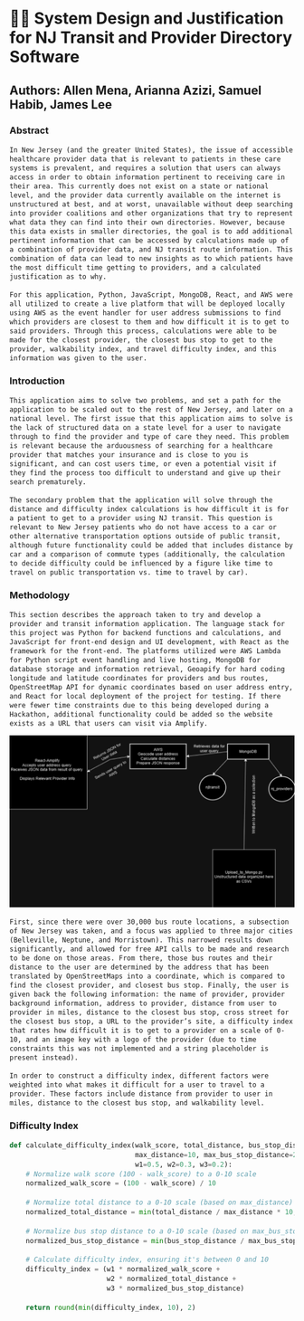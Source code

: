 # 🚆🏥 System Design and Justification for NJ Transit and Provider Directory Software

## Authors: Allen Mena, Arianna Azizi, Samuel Habib, James Lee 

### Abstract

    In New Jersey (and the greater United States), the issue of accessible healthcare provider data that is relevant to patients in these care systems is prevalent, and requires a solution that users can always access in order to obtain information pertinent to receiving care in their area. This currently does not exist on a state or national level, and the provider data currently available on the internet is unstructured at best, and at worst, unavailable without deep searching into provider coalitions and other organizations that try to represent what data they can find into their own directories. However, because this data exists in smaller directories, the goal is to add additional pertinent information that can be accessed by calculations made up of a combination of provider data, and NJ transit route information. This combination of data can lead to new insights as to which patients have the most difficult time getting to providers, and a calculated justification as to why.

    For this application, Python, JavaScript, MongoDB, React, and AWS were all utilized to create a live platform that will be deployed locally using AWS as the event handler for user address submissions to find which providers are closest to them and how difficult it is to get to said providers. Through this process, calculations were able to be made for the closest provider, the closest bus stop to get to the provider, walkability index, and travel difficulty index, and this information was given to the user.

### Introduction

    This application aims to solve two problems, and set a path for the application to be scaled out to the rest of New Jersey, and later on a national level. The first issue that this application aims to solve is the lack of structured data on a state level for a user to navigate through to find the provider and type of care they need. This problem is relevant because the arduousness of searching for a healthcare provider that matches your insurance and is close to you is significant, and can cost users time, or even a potential visit if they find the process too difficult to understand and give up their search prematurely.

    The secondary problem that the application will solve through the distance and difficulty index calculations is how difficult it is for a patient to get to a provider using NJ transit. This question is relevant to New Jersey patients who do not have access to a car or other alternative transportation options outside of public transit, although future functionality could be added that includes distance by car and a comparison of commute types (additionally, the calculation to decide difficulty could be influenced by a figure like time to travel on public transportation vs. time to travel by car).

### Methodology

    This section describes the approach taken to try and develop a provider and transit information application. The language stack for this project was Python for backend functions and calculations, and JavaScript for front-end design and UI development, with React as the framework for the front-end. The platforms utilized were AWS Lambda for Python script event handling and live hosting, MongoDB for database storage and information retrieval, Geoapify for hard coding longitude and latitude coordinates for providers and bus routes, OpenStreetMap API for dynamic coordinates based on user address entry, and React for local deployment of the project for testing. If there were fewer time constraints due to this being developed during a Hackathon, additional functionality could be added so the website exists as a URL that users can visit via Amplify.

![System Design Diagram](./diagram.png)

    First, since there were over 30,000 bus route locations, a subsection of New Jersey was taken, and a focus was applied to three major cities (Belleville, Neptune, and Morristown). This narrowed results down significantly, and allowed for free API calls to be made and research to be done on those areas. From there, those bus routes and their distance to the user are determined by the address that has been translated by OpenStreetMaps into a coordinate, which is compared to find the closest provider, and closest bus stop. Finally, the user is given back the following information: the name of provider, provider background information, address to provider, distance from user to provider in miles, distance to the closest bus stop, cross street for the closest bus stop, a URL to the provider’s site, a difficulty index that rates how difficult it is to get to a provider on a scale of 0-10, and an image key with a logo of the provider (due to time constraints this was not implemented and a string placeholder is present instead).

    In order to construct a difficulty index, different factors were weighted into what makes it difficult for a user to travel to a provider. These factors include distance from provider to user in miles, distance to the closest bus stop, and walkability level.

### Difficulty Index

```python
def calculate_difficulty_index(walk_score, total_distance, bus_stop_distance, 
                               max_distance=10, max_bus_stop_distance=2, 
                               w1=0.5, w2=0.3, w3=0.2):
    # Normalize walk score (100 - walk_score) to a 0-10 scale
    normalized_walk_score = (100 - walk_score) / 10

    # Normalize total distance to a 0-10 scale (based on max_distance)
    normalized_total_distance = min(total_distance / max_distance * 10, 10)

    # Normalize bus stop distance to a 0-10 scale (based on max_bus_stop_distance)
    normalized_bus_stop_distance = min(bus_stop_distance / max_bus_stop_distance * 10, 10)

    # Calculate difficulty index, ensuring it's between 0 and 10
    difficulty_index = (w1 * normalized_walk_score + 
                        w2 * normalized_total_distance + 
                        w3 * normalized_bus_stop_distance)

    return round(min(difficulty_index, 10), 2)





